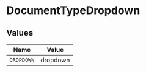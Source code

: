 # DocumentTypeDropdown


## Values

| Name       | Value      |
| ---------- | ---------- |
| `DROPDOWN` | dropdown   |